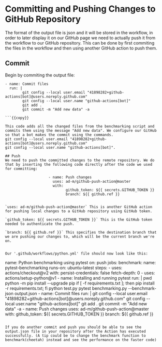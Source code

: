 # Committing and Pushing Changes to GitHub Repository

The format of the output file is json and it will be stored in the workflow, in order to later display it on our GitHub page we need to actually push it from the workflow to our GitHub repository. This can be done by first commiting the files in the workflow and then using another GitHub action to push them.

## Commit
Begin by commiting the output file:
```
- name: Commit files
  run: |
        git config --local user.email "41898282+github-actions[bot]@users.noreply.github.com"
        git config --local user.name "github-actions[bot]"
        git add .
        git commit -m "Add new data" -a

```{{copy}}

This code adds all the changed files from the benchmarking script and commits them using the message "Add new data". We configure our GitHub so that a bot makes the commit using the commands.  
git config --local user.email "41898282+github-actions[bot]@users.noreply.github.com"
git config --local user.name "github-actions[bot]".

## Push
We need to push the committed changes to the remote repository. We do that by inserting the following code directly after the code we used for committing:

```
                        - name: Push changes
                          uses: ad-m/github-push-action@master
                          with:
                                github_token: ${{ secrets.GITHUB_TOKEN }}
                                branch: ${{ github.ref }} 
```{{copy}}

`uses: ad-m/github-push-action@master` This is another GitHub action for pushing local changes to a GitHub repository using GitHub token.

`github_token: ${{ secrets.GITHUB_TOKEN }}` This is the GitHub token needed to authenticate the push.

`branch: ${{ github.ref }}` This specifies the destination branch that we are pushing our changes to, which will be the current branch we're on.


Our '.github/workflows/python.yml' file should now look like this:

```
name: Python benchmarking using pytest
on: push
jobs:
        benchmark:
                name: pytest-benchmarking
                runs-on: ubuntu-latest
                steps:
                        - uses: actions/checkout@v2
                          with:
                                persist-credentials: false
                                fetch-depth: 0 
                        - uses: actions/setup-python@v1
                        - name: Installing and running pytest
                          run: |
                                pwd
                                python -m pip install --upgrade pip
                                if [ -f requirements.txt ]; 
                                then pip install -r requirements.txt; fi
                                python test.py
                                pytest benchmarking.py --benchmark-json output.json
                        - name: Commit files
                          run: |
                               git config --local user.email "41898282+github-actions[bot]@users.noreply.github.com"
                               git config --local user.name "github-actions[bot]"
                               git add .
                               git commit -m "Add new data" -a
                        - name: Push changes
                          uses: ad-m/github-push-action@master
                          with:
                                github_token: ${{ secrets.GITHUB_TOKEN }}
                                branch: ${{ github.ref }} 
```{{copy}}

If you do another commit and push you should be able to see the output.json file in your repository after the Action has executed successfully. (A tip could be to change the benchmark function to benchmark(cheetah) instead and see the performance on the faster code)

